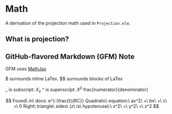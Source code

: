 # Math

A derivation of the projection math used in `Projection.elm`.

## What is projection?

## GitHub-flavored Markdown (GFM) Note

GFM uses [MathJax](https://docs.mathjax.org/en/latest/)

$ surrounds inline LaTex.
$$ surrounds blocks of LaTex

_ is subscript: $X_s$ 
^ is superscript: $X^2$ 
frac{numerator}{denominator} 

$$
Found\ in\ docs: e^{-\frac{t}{RC}} 
Quadratic\ equation:\ ax^2\ +\ bx\ +\ c\ =\ 0 
Right\ triangle\ sides\ (z\ is\ hypotenuse):\ x^2\ +\ y^2\ =\ z^2 
$$

